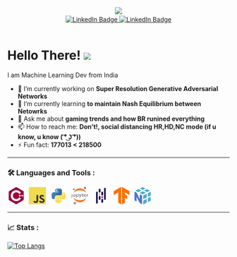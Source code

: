 

<!--
**sirreajohn/sirreajohn** is a ✨ _special_ ✨ repository because its `README.md` (this file) appears on your GitHub profile.

Here are some ideas to get you started:
-->

<div id="header" align="center">
  <img src="https://media4.giphy.com/media/KeUoFXwyzOksZrJ6D6/giphy.gif?cid=790b7611b3edbb5adc274eb01133b0ae39c3517f2a72587e&rid=giphy.gif&ct=s" width="100"/>
</div>

<div id="badges" align = "center">
  <a href="https://www.linkedin.com/in/mahesh-patapalli/">
    <img src="https://img.shields.io/badge/LinkedIn-blue?style=for-the-badge&logo=linkedin&logoColor=white" alt="LinkedIn Badge"/>
  </a>
  <a href="https://www.kaggle.com/maheshpatapalli">
    <img src="https://img.shields.io/badge/Kaggle-0fcfd9?style=for-the-badge&logo=kaggle&logoColor=white" alt="LinkedIn Badge"/>  
  </a>
</div>
<div align = "center">
  <img src="https://komarev.com/ghpvc/?username=sirreajohn&style=flat-square&color=blue" alt=""/>  
</div>

<h1>
  Hello There!
  <img src="https://media.giphy.com/media/hvRJCLFzcasrR4ia7z/giphy.gif" width="30px"/>
</h1>

I am Machine Learning Dev from India

- 🐓 I’m currently working on <b>Super Resolution Generative Adversarial Networks</b>
- 🥘 I’m currently learning <b> to maintain Nash Equilibrium between Netowrks </b>
- 💬 Ask me about <b> gaming trends and how BR runined everything </b>
- 📫 How to reach me: <b> Don't!, social distancing HR,HD,NC mode (if u know, u know ( ͡° ͜ʖ ͡°)) </b>
- ⚡ Fun fact: <b> 177013 < 218500 </b>

 ---

### :hammer_and_wrench: Languages and Tools :
 <div>
   <img src="https://github.com/devicons/devicon/blob/master/icons/cplusplus/cplusplus-plain.svg" title="c++" alt="c++" width="40" height="40"/>&nbsp;
   <img src="https://github.com/devicons/devicon/blob/master/icons/javascript/javascript-original.svg" title="Python" alt="Python" width="40" height="40"/>&nbsp;
   <img src="https://github.com/devicons/devicon/blob/master/icons/python/python-original.svg" title="Python" alt="Python" width="40" height="40"/>&nbsp;
   <img src="https://github.com/devicons/devicon/blob/master/icons/jupyter/jupyter-original-wordmark.svg" title="jupyter" alt="jupyter" width="40" height="40"/>&nbsp;
   <img src="https://github.com/devicons/devicon/blob/master/icons/pandas/pandas-original.svg" title="pandas" alt="pandas" width="40" height="40"/>&nbsp;
   <img src="https://github.com/devicons/devicon/blob/master/icons/tensorflow/tensorflow-original.svg" title="TF" alt="TF" width="40" height="40"/>&nbsp;
   <img src="https://github.com/devicons/devicon/blob/master/icons/numpy/numpy-original.svg" title="numpy" alt="numpy" width="40" height="40"/>&nbsp;
 </div>

---
 ### 📈 Stats :
  [![Top Langs](https://github-readme-stats.vercel.app/api/top-langs/?username=sirreajohn&layout=compact&theme=vision-friendly-dark)](https://github.com/anuraghazra/github-readme-stats)
  
  
